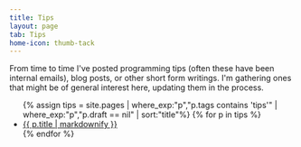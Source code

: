 ```yaml
---
title: Tips
layout: page
tab: Tips
home-icon: thumb-tack
---
```


From time to time I've posted programming tips (often these have been internal emails), blog posts, or other short form writings. I'm gathering ones that might be of general interest here, updating them in the process.

<ul class='definition-list'>
    {% assign tips = site.pages | where_exp:"p","p.tags contains 'tips'" | where_exp:"p","p.draft == nil" | sort:"title"%}
    {% for p in tips %}
        <li><a href="{{ BASE_PATH }}{{ p.url }}">{{ p.title | markdownify }}</a></li>
    {% endfor %}
</ul>

